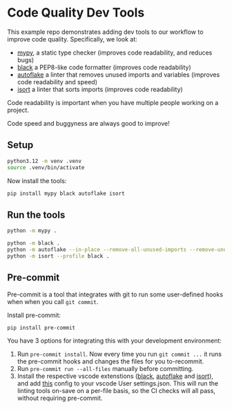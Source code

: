# Code Quality Dev Tools

This example repo demonstrates adding dev tools to our workflow to improve code quality. Specifically, we look at:

- [mypy](https://github.com/python/mypy), a static type checker (improves code readability, and reduces bugs)
- [black](https://github.com/psf/black) a PEP8-like code formatter (improves code readability)
- [autoflake](https://github.com/PyCQA/autoflake) a linter that removes unused imports and variables (improves code readability and speed)
- [isort](https://github.com/PyCQA/isort) a linter that sorts imports (improves code readability)

Code readability is important when you have multiple people working on a project.

Code speed and buggyness are always good to improve!

## Setup

```bash
python3.12 -m venv .venv
source .venv/bin/activate
```

Now install the tools:

```bash
pip install mypy black autoflake isort
```

## Run the tools

```bash
python -m mypy .

python -m black .
python -m autoflake --in-place --remove-all-unused-imports --remove-unused-variables --recursive .
python -m isort --profile black .
```

## Pre-commit

Pre-commit is a tool that integrates with git to run some user-defined hooks when when you call `git commit`.

Install pre-commit:

```bash
pip install pre-commit
```

You have 3 options for integrating this with your development environment:

1. Run `pre-commit install`. Now every time you run `git commit ...` it runs the pre-commit hooks and changes the files for you to-recommit.
2. Run `pre-commit run --all-files` manually before committing.
3. Install the respective vscode extenstions ([black](https://marketplace.visualstudio.com/items?itemName=ms-python.black-formatter), [autoflake](https://marketplace.visualstudio.com/items?itemName=mikoz.autoflake-extension) and [isort](https://marketplace.visualstudio.com/items?itemName=ms-python.isort)), and add [this](https://gist.github.com/evangriffiths/f9f8fd6d365f3acafb7e1aa1bff78dae) config to your vscode User settings.json. This will run the linting tools on-save on a per-file basis, so the CI checks will all pass, without requiring pre-commit.
